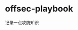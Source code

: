 

































































































# offsec-playbook
记录一点攻防知识
